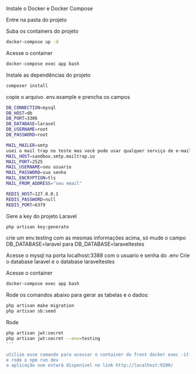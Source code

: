 Instale o Docker e Docker Compose

Entre na pasta do projeto

Suba os containers do projeto
```sh
docker-compose up -d
```
Acesse o container
```sh
docker-compose exec app bash
```

Instale as dependências do projeto
```sh
composer install
```

copie o arquivo .env.example e prencha os campos

```sh
DB_CONNECTION=mysql
DB_HOST=db
DB_PORT=3306
DB_DATABASE=laravel
DB_USERNAME=root
DB_PASSWORD=root

MAIL_MAILER=smtp
usei o mail trap no teste mas você pode usar qualquer serviço de e-mail
MAIL_HOST=sandbox.smtp.mailtrap.io 
MAIL_PORT=2525
MAIL_USERNAME=seu usuario
MAIL_PASSWORD=sua senha
MAIL_ENCRYPTION=tls
MAIL_FROM_ADDRESS="seu email"

REDIS_HOST=127.0.0.1
REDIS_PASSWORD=null
REDIS_PORT=6379

```

Gere a key do projeto Laravel
```sh
php artisan key:generate
```

crie um env.testing com as mesmas informações acima, só mude o campo DB_DATABASE=laravel para DB_DATABASE=laraveltestes

Acesse o mysql na porta localhost:3388 com o usuario e senha do .env
Crie o database laravel e o database laraveltestes

Acesse o container
```sh
docker-compose exec app bash
```

Rode os comandos abaixo para gerar as tabelas e o dados:

```sh
php artisan make migration
php artisan sb:seed
```

Rode 
```sh
php artisan jwt:secret
php artisan jwt:secret --env=testing
'''

utilize esse comando para acessar o container do front docker exec -it my_frontend /bin/bash
e rode o npm run dev
a aplicação vue estará disponível no link http://localhost:9200/


